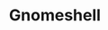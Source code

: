 ---
title: "Gnomeshell"
category: Linux
subcategory: Gnomeshell
layout: category
permalink: /docs/linux/gnomeshell/
---